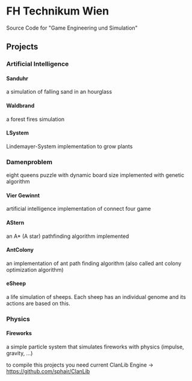 # FH Technikum Wien
Source Code for "Game Engineering und Simulation"

## Projects

### Artificial Intelligence

#### Sanduhr
a simulation of falling sand in an hourglass
#### Waldbrand
a forest fires simulation
#### LSystem
Lindemayer-System implementation to grow plants
### Damenproblem
eight queens puzzle with dynamic board size implemented with genetic algorithm
#### Vier Gewinnt
artificial intelligence implementation of connect four game
#### AStern
an A* (A star) pathfinding algorithm implemented
#### AntColony
an implementation of ant path finding algorithm (also called ant colony optimization algorithm)
#### eSheep
a life simulation of sheeps. Each sheep has an individual genome and its actions are based on this.

### Physics

#### Fireworks
a simple particle system that simulates fireworks with physics (impulse, gravity, ...)


to compile this projects you need current ClanLib Engine -> https://github.com/sphair/ClanLib